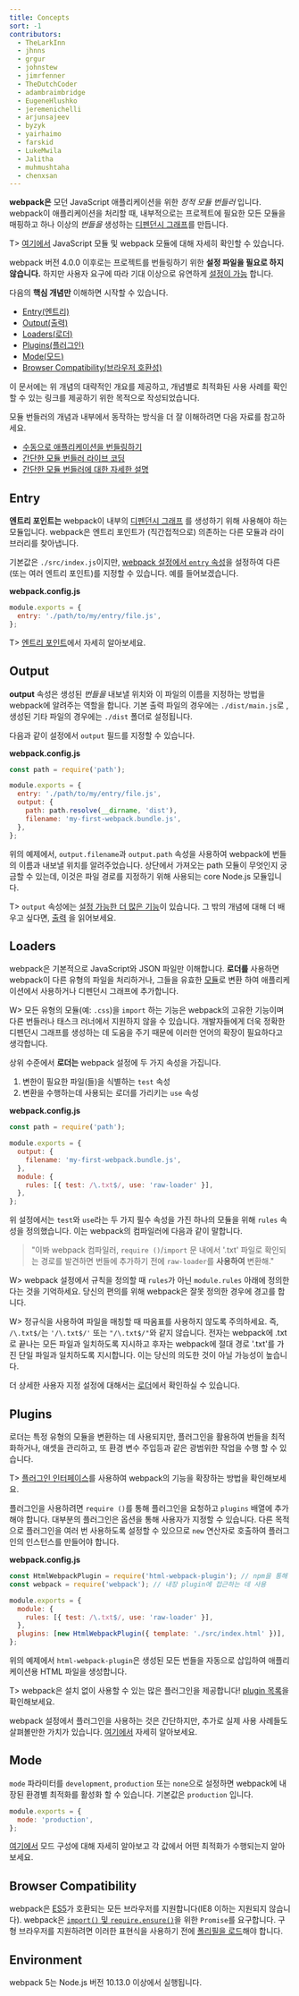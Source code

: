 ```yaml
---
title: Concepts
sort: -1
contributors:
  - TheLarkInn
  - jhnns
  - grgur
  - johnstew
  - jimrfenner
  - TheDutchCoder
  - adambraimbridge
  - EugeneHlushko
  - jeremenichelli
  - arjunsajeev
  - byzyk
  - yairhaimo
  - farskid
  - LukeMwila
  - Jalitha
  - muhmushtaha
  - chenxsan
---
```


**webpack은** 모던 JavaScript 애플리케이션을 위한 _정적 모듈 번들러_ 입니다. webpack이 애플리케이션을 처리할 때, 내부적으로는 프로젝트에 필요한 모든 모듈을 매핑하고 하나 이상의 _번들을_ 생성하는 [디펜던시 그래프](/concepts/dependency-graph/)를 만듭니다.

T> [여기에서](/concepts/modules) JavaScript 모듈 및 webpack 모듈에 대해 자세히 확인할 수 있습니다.

webpack 버전 4.0.0 이후로는 프로젝트를 번들링하기 위한 **설정 파일을 필요로 하지 않습니다.** 하지만 사용자 요구에 따라 기대 이상으로 유연하게 [설정이 가능](/configuration) 합니다.

다음의 **핵심 개념만** 이해하면 시작할 수 있습니다.

- [Entry(엔트리)](#entry)
- [Output(출력)](#output)
- [Loaders(로더)](#loaders)
- [Plugins(플러그인)](#plugins)
- [Mode(모드)](#mode)
- [Browser Compatibility(브라우저 호환성)](#browser-compatibility)

이 문서에는 위 개념의 대략적인 개요를 제공하고, 개념별로 최적화된 사용 사례를 확인할 수 있는 링크를 제공하기 위한 목적으로 작성되었습니다.

모듈 번들러의 개념과 내부에서 동작하는 방식을 더 잘 이해하려면 다음 자료를 참고하세요.

- [수동으로 애플리케이션을 번들링하기](https://www.youtube.com/watch?v=UNMkLHzofQI)
- [간단한 모듈 번들러 라이브 코딩](https://www.youtube.com/watch?v=Gc9-7PBqOC8)
- [간단한 모듈 번들러에 대한 자세한 설명](https://github.com/ronami/minipack)

## Entry

**엔트리 포인트는** webpack이 내부의 [디펜던시 그래프](/concepts/dependency-graph/) 를 생성하기 위해 사용해야 하는 모듈입니다. webpack은 엔트리 포인트가 (직간접적으로) 의존하는 다른 모듈과 라이브러리를 찾아냅니다.

기본값은 `./src/index.js`이지만, [webpack 설정에서 `entry` 속성](/configuration/entry-context/#entry)을 설정하여 다른 (또는 여러 엔트리 포인트)를 지정할 수 있습니다. 예를 들어보겠습니다.

**webpack.config.js**

```js
module.exports = {
  entry: './path/to/my/entry/file.js',
};
```

T> [엔트리 포인트](/concepts/entry-points)에서 자세히 알아보세요.

## Output

**output** 속성은 생성된 _번들을_ 내보낼 위치와 이 파일의 이름을 지정하는 방법을 webpack에 알려주는 역할을 합니다. 기본 출력 파일의 경우에는 `./dist/main.js`로 , 생성된 기타 파일의 경우에는 `./dist` 폴더로 설정됩니다.

다음과 같이 설정에서 `output` 필드를 지정할 수 있습니다.

**webpack.config.js**

```javascript
const path = require('path');

module.exports = {
  entry: './path/to/my/entry/file.js',
  output: {
    path: path.resolve(__dirname, 'dist'),
    filename: 'my-first-webpack.bundle.js',
  },
};
```

위의 예제에서, `output.filename`과 `output.path` 속성을 사용하여 webpack에 번들의 이름과 내보낼 위치를 알려주었습니다. 상단에서 가져오는 path 모듈이 무엇인지 궁금할 수 있는데, 이것은 파일 경로를 지정하기 위해 사용되는 core Node.js 모듈입니다.

T> `output` 속성에는 [설정 가능한 더 많은 기능](/configuration/output)이 있습니다. 그 밖의 개념에 대해 더 배우고 싶다면, [출력](/concepts/output) 을 읽어보세요.

## Loaders

webpack은 기본적으로 JavaScript와 JSON 파일만 이해합니다. **로더를** 사용하면 webpack이 다른 유형의 파일을 처리하거나, 그들을 유효한 [모듈](/concepts/modules)로 변환 하여 애플리케이션에서 사용하거나 디펜던시 그래프에 추가합니다.

W> 모든 유형의 모듈(예: `.css`)을 `import` 하는 기능은 webpack의 고유한 기능이며 다른 번들러나 태스크 러너에서 지원하지 않을 수 있습니다. 개발자들에게 더욱 정확한 디펜던시 그래프를 생성하는 데 도움을 주기 때문에 이러한 언어의 확장이 필요하다고 생각합니다.

상위 수준에서 **로더는** webpack 설정에 두 가지 속성을 가집니다.

1. 변한이 필요한 파일(들)을 식별하는  `test` 속성
2. 변환을 수행하는데 사용되는 로더를 가리키는 `use` 속성

**webpack.config.js**

```javascript
const path = require('path');

module.exports = {
  output: {
    filename: 'my-first-webpack.bundle.js',
  },
  module: {
    rules: [{ test: /\.txt$/, use: 'raw-loader' }],
  },
};
```

위 설정에서는 `test`와 `use`라는 두 가지 필수 속성을 가진 하나의 모듈을 위해  `rules` 속성을 정의했습니다. 이는 webpack의 컴파일러에 다음과 같이 말합니다.

> "이봐 webpack 컴파일러, `require ()`/`import` 문 내에서 '.txt' 파일로 확인되는 경로를 발견하면 번들에 추가하기 전에 `raw-loader`를 **사용하여** 변환해."

W> webpack 설정에서 규칙을 정의할 때 `rules`가 아닌 `module.rules` 아래에 정의한다는 것을 기억하세요. 당신의 편의를 위해 webpack은 잘못 정의한 경우에 경고를 합니다.

W> 정규식을 사용하여 파일을 매칭할 때 따옴표를 사용하지 않도록 주의하세요. 즉, `/\.txt$/`는 `'/\.txt$/'` 또는 `"/\.txt$/"`와 같지 않습니다. 전자는 webpack에 .txt로 끝나는 모든 파일과 일치하도록 지시하고 후자는 webpack에 절대 경로 '.txt'를 가진 단일 파일과 일치하도록 지시합니다. 이는 당신의 의도한 것이 아닐 가능성이 높습니다.

더 상세한 사용자 지정 설정에 대해서는 [로더](/concepts/loaders)에서 확인하실 수 있습니다.

## Plugins

로더는 특정 유형의 모듈을 변환하는 데 사용되지만, 플러그인을 활용하여 번들을 최적화하거나, 애셋을 관리하고, 또 환경 변수 주입등과 같은 광범위한 작업을 수행 할 수 있습니다.

T> [플러그인 인터페이스](/api/plugins)를 사용하여 webpack의 기능을 확장하는 방법을 확인해보세요.

플러그인을 사용하려면 `require ()`를 통해 플러그인을 요청하고 `plugins` 배열에 추가해야 합니다. 대부분의 플러그인은 옵션을 통해 사용자가 지정할 수 있습니다. 다른 목적으로 플러그인을 여러 번 사용하도록 설정할 수 있으므로 `new` 연산자로 호출하여 플러그인의 인스턴스를 만들어야 합니다.

**webpack.config.js**

```javascript
const HtmlWebpackPlugin = require('html-webpack-plugin'); // npm을 통해 설치
const webpack = require('webpack'); // 내장 plugin에 접근하는 데 사용

module.exports = {
  module: {
    rules: [{ test: /\.txt$/, use: 'raw-loader' }],
  },
  plugins: [new HtmlWebpackPlugin({ template: './src/index.html' })],
};
```

위의 예제에서 `html-webpack-plugin`은 생성된 모든 번들을 자동으로 삽입하여 애플리케이션용 HTML 파일을 생성합니다.

T> webpack은 설치 없이 사용할 수 있는 많은 플러그인을 제공합니다! [plugin 목록](/plugins)을 확인해보세요.

webpack 설정에서 플러그인을 사용하는 것은 간단하지만, 추가로 실제 사용 사례들도 살펴볼만한 가치가 있습니다. [여기에서](/concepts/plugins) 자세히 알아보세요.

## Mode

`mode` 파라미터를 `development`, `production` 또는 `none`으로 설정하면 webpack에 내장된 환경별 최적화를 활성화 할 수 있습니다. 기본값은 `production` 입니다.

```javascript
module.exports = {
  mode: 'production',
};
```

[여기에서](/configuration/mode) 모드 구성에 대해 자세히 알아보고 각 값에서 어떤 최적화가 수행되는지 알아보세요.

## Browser Compatibility

webpack은 [ES5](https://kangax.github.io/compat-table/es5/)가 호환되는 모든 브라우저를 지원합니다(IE8 이하는 지원되지 않습니다). webpack은 [`import()` 및 `require.ensure()`](/guides/code-splitting/#dynamic-imports)을 위한 `Promise`를 요구합니다. 구형 브라우저를 지원하려면 이러한 표현식을 사용하기 전에 [폴리필을 로드](/guides/shimming/)해야 합니다.

## Environment

webpack 5는 Node.js 버전 10.13.0 이상에서 실행됩니다.
